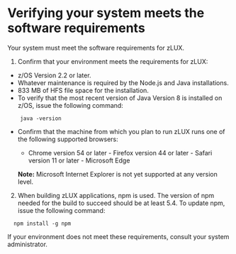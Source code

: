 # Verifying your system meets the software requirements

Your system must meet the software requirements for zLUX.

1.   Confirm that your environment meets the requirements for zLUX: 
   -   z/OS Version 2.2 or later.
   -   Whatever maintenance is required by the Node.js and Java installations.
   -   833 MB of HFS file space for the installation.
   -   To verify that the most recent version of Java Version 8 is installed on z/OS, issue the following command:
```
    java -version
```
-  Confirm that the machine from which you plan to run zLUX runs one of the following supported browsers:

      -   Chrome version 54 or later
        -   Firefox version 44 or later
        -   Safari version 11 or later
        -   Microsoft Edge
        
      **Note:** Microsoft Internet Explorer is not yet supported at any version level.
        
2.   When building zLUX applications, npm is used. The version of npm needed for the build to succeed should be at least 5.4. To update npm, issue the following command:
 ```
   npm install -g npm
 ```
If your environment does not meet these requirements, consult your system administrator. 

